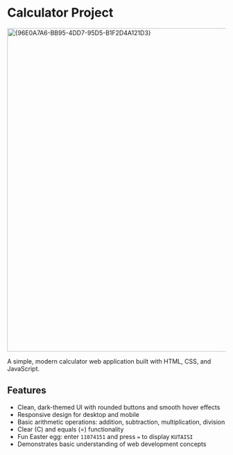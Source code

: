 # Calculator Project

<img width="652" height="747" alt="{96E0A7A6-BB95-4DD7-95D5-B1F2D4A121D3}" src="https://github.com/user-attachments/assets/7bad0160-8295-4979-ac5b-b1f68db2a582" />


A simple, modern calculator web application built with HTML, CSS, and JavaScript.

## Features
- Clean, dark-themed UI with rounded buttons and smooth hover effects
- Responsive design for desktop and mobile
- Basic arithmetic operations: addition, subtraction, multiplication, division
- Clear (C) and equals (=) functionality
- Fun Easter egg: enter `11074151` and press `=` to display `KUTAISI`
- Demonstrates basic understanding of web development concepts

